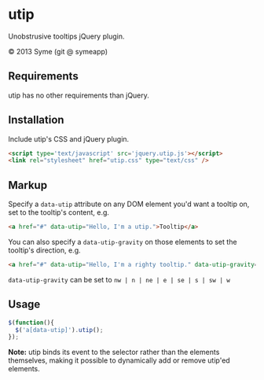 # utip

Unobstrusive tooltips jQuery plugin.

&copy; 2013 Syme (git @ symeapp)

## Requirements

utip has no other requirements than jQuery.

## Installation

Include utip's CSS and jQuery plugin.

```html
<script type='text/javascript' src='jquery.utip.js'></script>
<link rel="stylesheet" href="utip.css" type="text/css" />
```

## Markup

Specify a `data-utip` attribute on any DOM element you'd want a tooltip on, set to the tooltip's content, e.g.

```html
<a href="#" data-utip="Hello, I'm a utip.">Tooltip</a>
```

You can also specify a `data-utip-gravity` on those elements to set the tooltip's direction, e.g.

```html
<a href="#" data-utip="Hello, I'm a righty tooltip." data-utip-gravity="e">Tooltip</a>
```

`data-utip-gravity` can be set to `nw | n | ne | e | se | s | sw | w`

## Usage

```javascript
$(function(){
  $('a[data-utip]').utip();
});
```

**Note:** utip binds its event to the selector rather than the elements themselves, making it possible to dynamically add or remove utip'ed elements.